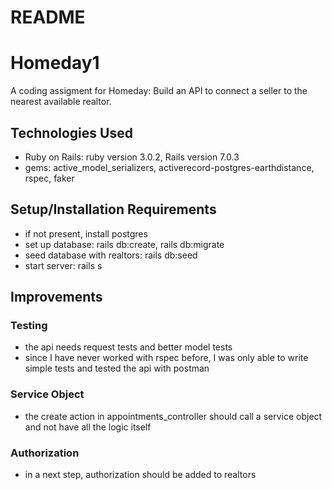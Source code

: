 # README

# Homeday1

A coding assigment for Homeday: Build an API to connect a seller to the nearest available realtor.

## Technologies Used

* Ruby on Rails: ruby version 3.0.2, Rails version 7.0.3
* gems: active_model_serializers, activerecord-postgres-earthdistance, rspec, faker

## Setup/Installation Requirements

* if not present, install postgres
* set up database: rails db:create, rails db:migrate
* seed database with realtors: rails db:seed
* start server: rails s

## Improvements

### Testing
* the api needs request tests and better model tests
* since I have never worked with rspec before, I was only able to write simple tests and tested the api with postman

### Service Object
* the create action in appointments_controller should call a service object and not have all the logic itself

### Authorization
* in a next step, authorization should be added to realtors
